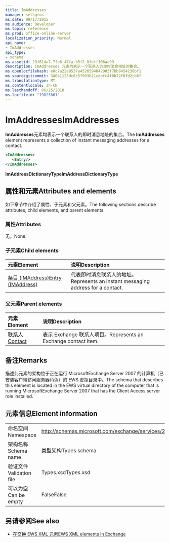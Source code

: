```yaml
---
title: ImAddresses
manager: sethgros
ms.date: 09/17/2015
ms.audience: Developer
ms.topic: reference
ms.prod: office-online-server
localization_priority: Normal
api_name:
- ImAddresses
api_type:
- schema
ms.assetid: 29f614a7-7fe6-47fa-b5f2-8feff106aa99
description: ImAddresses 元素均表示一个联系人的即时消息地址的集合。
ms.openlocfilehash: e8c7a22e8537a4526594042905f7bb8454238bf1
ms.sourcegitcommit: 34041125dc8c5f993b21cebfc4f8b72f0fd2cb6f
ms.translationtype: MT
ms.contentlocale: zh-CN
ms.lasthandoff: 06/25/2018
ms.locfileid: "19825861"
---
```

# <a name="imaddresses"></a><span data-ttu-id="73e1c-103">ImAddresses</span><span class="sxs-lookup"><span data-stu-id="73e1c-103">ImAddresses</span></span>

<span data-ttu-id="73e1c-104">**ImAddresses**元素均表示一个联系人的即时消息地址的集合。</span><span class="sxs-lookup"><span data-stu-id="73e1c-104">The **ImAddresses** element represents a collection of instant messaging addresses for a contact.</span></span> 
  
```xml
<ImAddresses>
   <Entry/>
</ImAddresses>
```

 <span data-ttu-id="73e1c-105">**ImAddressDictionaryType**</span><span class="sxs-lookup"><span data-stu-id="73e1c-105">**ImAddressDictionaryType**</span></span>
## <a name="attributes-and-elements"></a><span data-ttu-id="73e1c-106">属性和元素</span><span class="sxs-lookup"><span data-stu-id="73e1c-106">Attributes and elements</span></span>

<span data-ttu-id="73e1c-107">如下章节中介绍了属性、子元素和父元素。</span><span class="sxs-lookup"><span data-stu-id="73e1c-107">The following sections describe attributes, child elements, and parent elements.</span></span>
  
### <a name="attributes"></a><span data-ttu-id="73e1c-108">属性</span><span class="sxs-lookup"><span data-stu-id="73e1c-108">Attributes</span></span>

<span data-ttu-id="73e1c-109">无。</span><span class="sxs-lookup"><span data-stu-id="73e1c-109">None.</span></span>
  
### <a name="child-elements"></a><span data-ttu-id="73e1c-110">子元素</span><span class="sxs-lookup"><span data-stu-id="73e1c-110">Child elements</span></span>

|<span data-ttu-id="73e1c-111">**元素**</span><span class="sxs-lookup"><span data-stu-id="73e1c-111">**Element**</span></span>|<span data-ttu-id="73e1c-112">**说明**</span><span class="sxs-lookup"><span data-stu-id="73e1c-112">**Description**</span></span>|
|:-----|:-----|
|[<span data-ttu-id="73e1c-113">条目 (IMAddress)</span><span class="sxs-lookup"><span data-stu-id="73e1c-113">Entry (IMAddress)</span></span>](entry-imaddress.md) <br/> |<span data-ttu-id="73e1c-114">代表即时消息联系人的地址。</span><span class="sxs-lookup"><span data-stu-id="73e1c-114">Represents an instant messaging address for a contact.</span></span>  <br/> |
   
### <a name="parent-elements"></a><span data-ttu-id="73e1c-115">父元素</span><span class="sxs-lookup"><span data-stu-id="73e1c-115">Parent elements</span></span>

|<span data-ttu-id="73e1c-116">**元素**</span><span class="sxs-lookup"><span data-stu-id="73e1c-116">**Element**</span></span>|<span data-ttu-id="73e1c-117">**说明**</span><span class="sxs-lookup"><span data-stu-id="73e1c-117">**Description**</span></span>|
|:-----|:-----|
|[<span data-ttu-id="73e1c-118">联系人</span><span class="sxs-lookup"><span data-stu-id="73e1c-118">Contact</span></span>](contact.md) <br/> |<span data-ttu-id="73e1c-119">表示 Exchange 联系人项目。</span><span class="sxs-lookup"><span data-stu-id="73e1c-119">Represents an Exchange contact item.</span></span>  <br/> |
   
## <a name="remarks"></a><span data-ttu-id="73e1c-120">备注</span><span class="sxs-lookup"><span data-stu-id="73e1c-120">Remarks</span></span>

<span data-ttu-id="73e1c-121">描述此元素的架构位于正在运行 MicrosoftExchange Server 2007 的计算机（已安装客户端访问服务器角色）的 EWS 虚拟目录中。</span><span class="sxs-lookup"><span data-stu-id="73e1c-121">The schema that describes this element is located in the EWS virtual directory of the computer that is running MicrosoftExchange Server 2007 that has the Client Access server role installed.</span></span>
  
## <a name="element-information"></a><span data-ttu-id="73e1c-122">元素信息</span><span class="sxs-lookup"><span data-stu-id="73e1c-122">Element information</span></span>

|||
|:-----|:-----|
|<span data-ttu-id="73e1c-123">命名空间</span><span class="sxs-lookup"><span data-stu-id="73e1c-123">Namespace</span></span>  <br/> |http://schemas.microsoft.com/exchange/services/2006/types  <br/> |
|<span data-ttu-id="73e1c-124">架构名称</span><span class="sxs-lookup"><span data-stu-id="73e1c-124">Schema name</span></span>  <br/> |<span data-ttu-id="73e1c-125">类型架构</span><span class="sxs-lookup"><span data-stu-id="73e1c-125">Types schema</span></span>  <br/> |
|<span data-ttu-id="73e1c-126">验证文件</span><span class="sxs-lookup"><span data-stu-id="73e1c-126">Validation file</span></span>  <br/> |<span data-ttu-id="73e1c-127">Types.xsd</span><span class="sxs-lookup"><span data-stu-id="73e1c-127">Types.xsd</span></span>  <br/> |
|<span data-ttu-id="73e1c-128">可以为空</span><span class="sxs-lookup"><span data-stu-id="73e1c-128">Can be empty</span></span>  <br/> |<span data-ttu-id="73e1c-129">False</span><span class="sxs-lookup"><span data-stu-id="73e1c-129">False</span></span>  <br/> |
   
## <a name="see-also"></a><span data-ttu-id="73e1c-130">另请参阅</span><span class="sxs-lookup"><span data-stu-id="73e1c-130">See also</span></span>



- [<span data-ttu-id="73e1c-131">在交换 EWS XML 元素</span><span class="sxs-lookup"><span data-stu-id="73e1c-131">EWS XML elements in Exchange</span></span>](ews-xml-elements-in-exchange.md)

